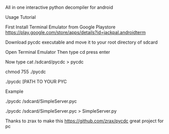 All in one interactive python decompiler for android

Usage Tutorial

First Install Terminal Emulator from Google Playstore
https://play.google.com/store/apps/details?id=jackpal.androidterm

Download pycdc executable  and move it to your root directory of sdcard

Open Terminal Emulator Then type cd press enter

Now type cat /sdcard/pycdc > pycdc

chmod 755 ./pycdc

./pycdc [PATH TO YOUR PYC 

Example 


./pycdc /sdcard/SimpleServer.pyc



./pycdc /sdcard/SimpleServer.pyc > SimpleServer.py


Thanks to zrax to make this https://github.com/zrax/pycdc great project for pc
